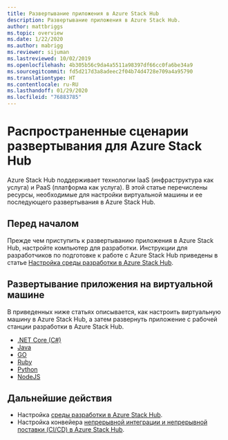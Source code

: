 ```yaml
---
title: Развертывание приложения в Azure Stack Hub
description: Развертывание приложения в Azure Stack Hub.
author: mattbriggs
ms.topic: overview
ms.date: 1/22/2020
ms.author: mabrigg
ms.reviewer: sijuman
ms.lastreviewed: 10/02/2019
ms.openlocfilehash: 4b305b56c9da4a5511a98397df66cc0fa6be34a9
ms.sourcegitcommit: fd5d217d3a8adeec2f04b74d4728e709a4a95790
ms.translationtype: HT
ms.contentlocale: ru-RU
ms.lasthandoff: 01/29/2020
ms.locfileid: "76883785"
---
```

# <a name="common-deployments-for-azure-stack-hub"></a>Распространенные сценарии развертывания для Azure Stack Hub

Azure Stack Hub поддерживает технологии IaaS (инфраструктура как услуга) и PaaS (платформа как услуга). В этой статье перечислены ресурсы, необходимые для настройки виртуальной машины и ее последующего развертывания в Azure Stack Hub.

## <a name="before-you-begin"></a>Перед началом

Прежде чем приступить к развертыванию приложения в Azure Stack Hub, настройте компьютер для разработки. Инструкции для разработчиков по подготовке к работе с Azure Stack Hub приведены в статье [Настройка среды разработки в Azure Stack Hub](azure-stack-dev-start.md).

## <a name="deploy-an-app-to-a-vm"></a>Развертывание приложения на виртуальной машине

В приведенных ниже статьях описывается, как настроить виртуальную машину в Azure Stack Hub, а затем развернуть приложение с рабочей станции разработки в Azure Stack Hub.

- [.NET Core (C#)](azure-stack-dev-start-howto-vm-dotnet.md)
- [Java](azure-stack-dev-start-howto-vm-java.md)
- [GO](azure-stack-dev-start-howto-vm-go.md)
- [Ruby](azure-stack-dev-start-howto-vm-ruby.md)
- [Python](azure-stack-dev-start-howto-vm-python.md)
- [NodeJS](azure-stack-dev-start-howto-vm-nodejs.md)

## <a name="next-steps"></a>Дальнейшие действия

- Настройка [среды разработки в Azure Stack Hub](azure-stack-dev-start.md).
- Настройка конвейера [непрерывной интеграции и непрерывной поставки (CI/CD) в Azure Stack Hub](azure-stack-solution-pipeline.md).

